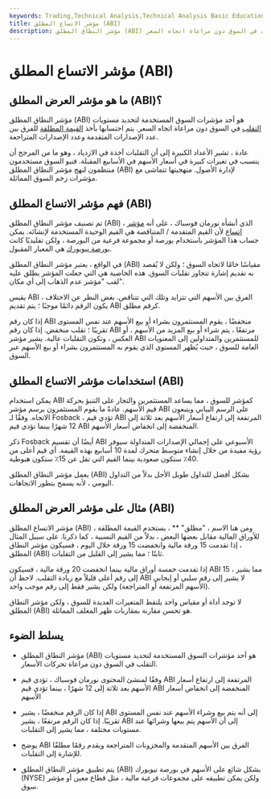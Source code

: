 ```yaml
---
keywords: Trading,Technical Analysis,Technical Analysis Basic Education
title: مؤشر الاتساع المطلق (ABI)
description: مؤشر النطاق المطلق (ABI) هو أحد مؤشرات السوق المستخدمة لتحديد مستويات التقلب في السوق دون مراعاة اتجاه السعر.
---
```


# مؤشر الاتساع المطلق (ABI)
## ما هو مؤشر العرض المطلق (ABI)؟

مؤشر النطاق المطلق (ABI) هو أحد مؤشرات السوق المستخدمة لتحديد مستويات [التقلب](/volatility) في السوق دون مراعاة اتجاه السعر. يتم احتسابها بأخذ [القيمة المطلقة](/absolute-value) للفرق بين عدد الإصدارات المتقدمة وعدد الإصدارات المتراجعة.

عادة ، تشير الأعداد الكبيرة إلى أن التقلبات آخذة في الازدياد ، وهو ما من المرجح أن يتسبب في تغيرات كبيرة في أسعار الأسهم في الأسابيع المقبلة. فنيو السوق مستخدمون منتظمون لنهج مؤشر النطاق المطلق (ABI) لإدارة الأصول. منهجيتها تتماشى مع مؤشرات زخم السوق المماثلة.

## فهم مؤشر الاتساع المطلق (ABI)

تم تصنيف مؤشر النطاق المطلق (ABI) ، الذي أنشأه نورمان فوسباك ، على أنه [مؤشر اتساع](/breadthindicator) لأن القيم المتقدمة / المتناقصة هي القيم الوحيدة المستخدمة لإنشائه. يمكن حساب هذا المؤشر باستخدام بورصة أو مجموعة فرعية من البورصة ، ولكن تقليديًا كانت [بورصة نيويورك](/nyse) هي المعيار المقبول.

في الواقع ، يعتبر مؤشر النطاق المطلق (ABI) مقياسًا خامًا لاتجاه السوق ؛ ولكن لا يُقصد به تقديم إشارة تتجاوز تقلبات السوق. هذه الخاصية هي التي جعلت المؤشر يطلق عليه لقب "مؤشر عدم الذهاب إلى أي مكان".

يقيس ABI الفرق بين الأسهم التي تتزايد وتلك التي تتناقص. بغض النظر عن الاختلاف ، يكون الرقم دائمًا موجبًا ؛ يتم تقديم ABI كرقم مطلق.

إذا كان رقم ABI منخفضًا ، يقوم المستثمرون بشراء أو بيع الأسهم عند نفس المستوى تقريبًا ؛ تقلب منخفض. إذا كان رقم ABI مرتفعًا ، يتم شراء أو بيع المزيد من الأسهم ، أو العكس ، وتكون التقلبات عالية. يشير مؤشر ABI للمستثمرين والمتداولين إلى المعنويات العامة للسوق ، حيث يُظهر المستوى الذي يقوم به المستثمرون بشراء أو بيع الأسهم عبر السوق.

## استخدامات مؤشر الاتساع المطلق (ABI)

يمكن استخدام ABI كمؤشر للسوق ، مما يساعد المستثمرين والتجار على التنبؤ بحركة قيم الأسهم. عادةً ما يقوم المستثمرون برسم مؤشر ABI على الرسم البياني ويتبعون الاتجاه. وفقًا لـ Fosback ، تؤدي قيم ABI المرتفعة إلى ارتفاع أسعار الأسهم بعد ثلاثة إلى 12 شهرًا بينما تؤدي قيم ABI المنخفضة إلى انخفاض أسعار الأسهم.

ذكر Fosback أيضًا أن تقسيم ABI الأسبوعي على إجمالي الإصدارات المتداولة سيوفر رؤية مفيدة من خلال إنشاء متوسط متحرك لمدة 10 أسابيع بهذه القيمة. أي قيم أعلى من 40٪ ستكون صعودية بينما القيم التي تقل عن 15٪ ستكون هبوطية.

يعمل مؤشر النطاق المطلق (ABI) بشكل أفضل للتداول طويل الأجل بدلاً من التداول اليومي ، لأنه يسمح بتطور الاتجاهات.

## مثال على مؤشر العرض المطلق (ABI)

مؤشر الاتساع المطلق (ABI) ، ومن هنا الاسم ، "مطلق" ** ، يستخدم القيمة المطلقة للأوراق المالية مقابل بعضها البعض ، بدلاً من القيم النسبية ، كما ذكرنا. على سبيل المثال ، إذا تقدمت 15 ورقة مالية وانخفضت 15 ورقة خلال اليوم ، فسيكون مؤشر النطاق المطلق (ABI) ثابتًا ؛ مما يشير إلى القليل من التقلبات.

إذا تقدمت خمسة أوراق مالية بينما انخفضت 20 ورقة مالية ، فسيكون ABI 15 ، مما يشير إلى رقم أعلى قليلاً مع زيادة التقلب. لاحظ أن ABI لا يشير إلى رقم سلبي أو إيجابي (الأسهم المرتفعة أو المتراجعة) ولكن يشير فقط إلى رقم موجب واحد.

لا توجد أداة أو مقياس واحد يلتقط المتغيرات العديدة للسوق ، ولكن مؤشر النطاق المطلق (ABI) هو تحسن مقارنة بمقاربات ظهر المغلف المماثلة.

## يسلط الضوء

- مؤشر النطاق المطلق (ABI) هو أحد مؤشرات السوق المستخدمة لتحديد مستويات التقلب في السوق دون مراعاة تحركات الأسعار.

- وفقًا لمنشئ المحتوى نورمان فوسباك ، تؤدي قيم ABI المرتفعة إلى ارتفاع أسعار الأسهم بعد ثلاثة إلى 12 شهرًا ، بينما تؤدي قيم ABI المنخفضة إلى انخفاض أسعار الأسهم

- إذا كان الرقم منخفضًا ، يشير ABI إلى أنه يتم بيع وشراء الأسهم عند نفس المستوى تقريبًا. إذا كان الرقم مرتفعًا ، يشير ABI إلى أن الأسهم يتم بيعها وشرائها عند مستويات مختلفة ، مما يشير إلى التقلبات.

- يوضح ABI الفرق بين الأسهم المتقدمة والمخزونات المتراجعة ويقدم رقمًا مطلقًا للإشارة إلى التقلبات.

- يتم تطبيق مؤشر النطاق المطلق (ABI) بشكل شائع على الأسهم في بورصة نيويورك (NYSE) ولكن يمكن تطبيقه على مجموعات فرعية مالية ، مثل قطاع معين أو مؤشر سوق.

